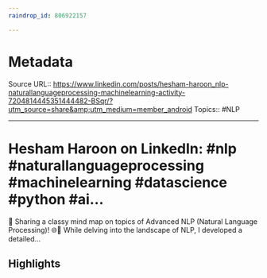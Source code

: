 ```yaml
---
raindrop_id: 806922157

---
```


# Metadata
Source URL:: https://www.linkedin.com/posts/hesham-haroon_nlp-naturallanguageprocessing-machinelearning-activity-7204814445351444482-BSqr/?utm_source=share&amp;utm_medium=member_android
Topics:: #NLP

---
# Hesham Haroon on LinkedIn: #nlp #naturallanguageprocessing #machinelearning #datascience #python #ai…

🚀 Sharing a classy mind map on topics of Advanced NLP (Natural Language Processing)! 🌐🧠  While delving into the landscape of NLP, I developed a detailed…

## Highlights
